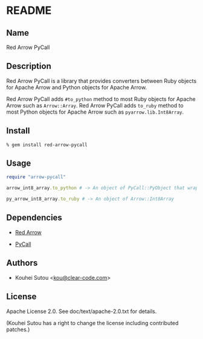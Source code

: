 # README

## Name

Red Arrow PyCall

## Description

Red Arrow PyCall is a library that provides converters between Ruby objects for Apache Arrow and Python objects for Apache Arrow.

Red Arrow PyCall adds `#to_python` method to most Ruby objects for Apache Arrow such as `Arrow::Array`. Red Arrow PyCall adds `to_ruby` method to most Python objects for Apache Arrow such as `pyarrow.lib.Int8Array`.

## Install

```text
% gem install red-arrow-pycall
```

## Usage

```ruby
require "arrow-pycall"

arrow_int8_array.to_python # -> An object of PyCall::PyObject that wraps pyarrow.lib.Int8Array

py_arrow_int8_array.to_ruby # -> An object of Arrow::Int8Array
```

## Dependencies

* [Red Arrow](https://github.com/red-data-tools/red-arrow)

* [PyCall](https://github.com/mrkn/pycall)

## Authors

* Kouhei Sutou \<kou@clear-code.com\>

## License

Apache License 2.0. See doc/text/apache-2.0.txt for details.

(Kouhei Sutou has a right to change the license including contributed
patches.)
